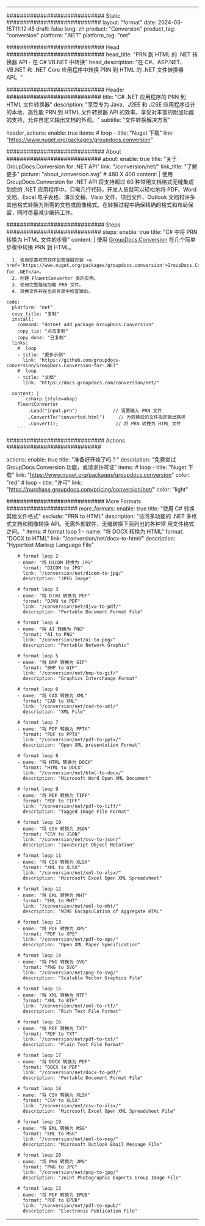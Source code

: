  
---
############################# Static ############################
layout: "format"
date: 2024-03-15T11:12:45
draft: false
lang: zh
product: "Conversion"
product_tag: "conversion"
platform: ".NET"
platform_tag: "net"

############################# Head #############################
head_title: "PRN 到 HTML 的 .NET 转换器 API - 在 C# VB.NET 中转换"
head_description: "在 C#、ASP.NET、VB.NET 和 .NET Core 应用程序中转换 PRN 到 HTML 的 .NET 文件转换器 API。"

############################# Header ############################
title: "C# .NET 应用程序的 PRN 到 HTML 文件转换器" 
description: "享受专为 Java、J2EE 和 J2SE 应用程序设计的本地、高性能 PRN 到 HTML 文件转换器 API 的效率。享受对丰富的附加功能的支持，允许自定义输出文档的外观。" 
subtitle: "文件转换解决方案" 

header_actions:
  enable: true
  items:
    #  loop
    - title: "Nuget 下载"
      link: "https://www.nuget.org/packages/groupdocs.conversion"


############################# About ############################
about:
    enable: true
    title: "关于 GroupDocs.Conversion for .NET API"
    link: "/conversion/net/"
    link_title: "了解更多"
    picture: "about_conversion.svg" # 480 X 400
    content: |
      使用 GroupDocs.Conversion for .NET API 将支持超过 60 种常用文档格式无缝集成到您的 .NET 应用程序中。只需几行代码，开发人员就可以轻松地将 PDF、Word 文档、Excel 电子表格、演示文稿、Visio 文件、项目文件、Outlook 文档和许多其他格式转换为所需的文档或图像格式。在转换过程中确保精确的格式和布局保留，同时尽量减少编码工作。


############################# Steps ############################
steps:
    enable: true
    title: "C# 中将 PRN 转换为 HTML 文件的步骤" 
    content: |
      使用 <a href='https://products.groupdocs.com/conversion/net/'>GroupDocs.Conversion</a> 在几个简单步骤中转换 PRN 到 HTML。
      
      1. 使用您喜欢的软件包管理器安装 <a href='https://www.nuget.org/packages/groupdocs.conversion'>GroupDocs.Conversion for .NET</a>。 
      2. 创建 FluentConverter 类的实例。  
      3. 使用完整路径加载 PRN 文件。 
      4. 转换文件并在当前目录中检查输出。 
   
    code:
      platform: "net"
      copy_title: "复制"
      install:
        command: "dotnet add package GroupDocs.Conversion"
        copy_tip: "点击复制"
        copy_done: "已复制"
      links:
        #  loop
        - title: "更多示例"
          link: "https://github.com/groupdocs-conversion/GroupDocs.Conversion-for-.NET"
        #  loop
        - title: "文档"
          link: "https://docs.groupdocs.com/conversion/net/"
          
      content: |
        ```csharp {style=abap}
        FluentConverter
            .Load("input.prn")             // 设置输入 PRN 文件
            .ConvertTo("converted.html")     // 为转换后的文件指定输出路径
            .Convert();                     // 将 PRN 转换为 HTML 文件        
        ```            

############################# Actions ############################

actions:
  enable: true
  title: "准备好开始了吗？"
  description: "免费尝试 GroupDocs.Conversion 功能，或请求许可证"
  items:
    #  loop
    - title: "Nuget 下载"
      link: "https://www.nuget.org/packages/groupdocs.conversion"
      color: "red"
        #  loop
    - title: "许可"
      link: "https://purchase.groupdocs.com/pricing/conversion/net/"
      color: "light"


############################# More Formats #####################
more_formats:
    enable: true
    title: "使用 C# 转换其他文件格式"
    exclude: "PRN to HTML"
    description: "访问多功能的 .NET 多格式文档和图像转换 API。无需外部软件，无缝转换下面列出的各种常 用文件格式之间。"
    items: 
        # format loop 1
        - name: "将 DOCX 转换为 HTML"
          format: "DOCX to HTML"
          link: "/conversion/net/docx-to-html/"
          description: "Hypertext Markup Language File" 

        # format loop 2
        - name: "将 DICOM 转换为 JPG" 
          format: "DICOM to JPG"
          link: "/conversion/net/dicom-to-jpg/"
          description: "JPEG Image" 

        # format loop 3
        - name: "将 DJVU 转换为 PDF"
          format: "DJVU to PDF"
          link: "/conversion/net/djvu-to-pdf/"
          description: "Portable Document Format File" 

        # format loop 4
        - name: "将 AI 转换为 PNG"
          format: "AI to PNG"
          link: "/conversion/net/ai-to-png/"
          description: "Portable Network Graphic" 

        # format loop 5
        - name: "将 BMP 转换为 GIF"
          format: "BMP to GIF"
          link: "/conversion/net/bmp-to-gif/"
          description: "Graphics Interchange Format"

        # format loop 6
        - name: "将 CAD 转换为 XML"
          format: "CAD to XML"
          link: "/conversion/net/cad-to-xml/"
          description: "XML File"

        # format loop 7
        - name: "将 PDF 转换为 PPTX"
          format: "PDF to PPTX"
          link: "/conversion/net/pdf-to-pptx/"
          description: "Open XML presentation Format"

        # format loop 8
        - name: "将 HTML 转换为 DOCX"
          format: "HTML to DOCX"
          link: "/conversion/net/html-to-docx/"
          description: "Microsoft Word Open XML Document"

        # format loop 9
        - name: "将 PDF 转换为 TIFF"
          format: "PDF to TIFF"
          link: "/conversion/net/pdf-to-tiff/"
          description: "Tagged Image File Format" 

        # format loop 10
        - name: "将 CSV 转换为 JSON" 
          format: "CSV to JSON"
          link: "/conversion/net/csv-to-json/"
          description: "JavaScript Object Notation" 

        # format loop 11
        - name: "将 CSV 转换为 XLSX" 
          format: "XML to XLSX"
          link: "/conversion/net/xml-to-xlsx/"
          description: "Microsoft Excel Open XML Spreadsheet"  
          
        # format loop 12
        - name: "将 EML 转换为 MHT"
          format: "EML to MHT"
          link: "/conversion/net/eml-to-mht/"
          description: "MIME Encapsulation of Aggregate HTML"  
              
        # format loop 13
        - name: "将 PDF 转换为 XPS"
          format: "PDF to XPS"
          link: "/conversion/net/pdf-to-xps/"
          description: "Open XML Paper Specification" 
          
        # format loop 14
        - name: "将 PNG 转换为 SVG"
          format: "PNG to SVG"
          link: "/conversion/net/png-to-svg/"
          description: "Scalable Vector Graphics File" 
          
        # format loop 15
        - name: "将 XML 转换为 RTF"
          format: "XML to RTF"
          link: "/conversion/net/xml-to-rtf/"
          description: "Rich Text File Format"
          
        # format loop 16
        - name: "将 PDF 转换为 TXT"
          format: "PDF to TXT"
          link: "/conversion/net/pdf-to-txt/"
          description: "Plain Text File Format"              
        
        # format loop 17
        - name: "将 DOCX 转换为 PDF"
          format: "DOCX to PDF"
          link: "/conversion/net/docx-to-pdf/"
          description: "Portable Document Format File"
 
        # format loop 18
        - name: "将 CSV 转换为 XLSX"
          format: "CSV to XLSX"
          link: "/conversion/net/csv-to-xlsx/"
          description: "Microsoft Excel Open XML Spreadsheet File"
 
        # format loop 19
        - name: "将 EML 转换为 MSG"
          format: "EML to MSG"
          link: "/conversion/net/eml-to-msg/"
          description: "Microsoft Outlook Email Message File"

        # format loop 20
        - name: "将 PNG 转换为 JPG"
          format: "PNG to JPG"
          link: "/conversion/net/png-to-jpg/"
          description: "Joint Photographic Experts Group Image File"

        # format loop 13
        - name: "将 PDF 转换为 EPUB"
          format: "PDF to EPUB"
          link: "/conversion/net/pdf-to-epub/"
          description: "Electronic Publication File"

---
